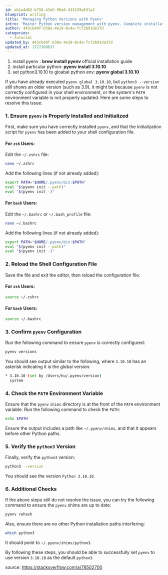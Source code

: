 ```yaml
---
id: eb1a4d02-b758-43e5-99a6-433229a631a2
blueprint: writing
title: 'Managing Python Versions with Pyenv'
intro: 'Master Python version management with pyenv. Complete installation and configuration guide for seamless multi-version development workflows.'
author: 443cb49f-b30a-4e19-8c4a-fc72691de37d
categories:
  - tutorial
updated_by: 443cb49f-b30a-4e19-8c4a-fc72691de37d
updated_at: 1727309637
---
```

1. install pyenv : **brew install pyenv** official installation guide
2. install particular python: **pyenv install 3.10.10**
3. set python3.10.10 to gloabal python env: **pyenv global 3.10.10**

If you have already executed  `pyenv global 3.10.10`, but  `python3 --version`  still shows an older version (such as 3.9), it might be because  `pyenv`  is not correctly configured in your shell environment, or the system's  `PATH`  environment variable is not properly updated. Here are some steps to resolve this issue:

### 1. Ensure  `pyenv`  is Properly Installed and Initialized

First, make sure you have correctly installed  `pyenv`, and that the initialization script for  `pyenv`  has been added to your shell configuration file.

#### For  `zsh`  Users:

Edit the  `~/.zshrc`  file:

```bash
nano ~/.zshrc

```

Add the following lines (if not already added):

```bash
export PATH="$HOME/.pyenv/bin:$PATH"
eval "$(pyenv init --path)"
eval "$(pyenv init -)"

```

#### For  `bash`  Users:

Edit the  `~/.bashrc`  or  `~/.bash_profile`  file:

```bash
nano ~/.bashrc

```

Add the following lines (if not already added):

```bash
export PATH="$HOME/.pyenv/bin:$PATH"
eval "$(pyenv init --path)"
eval "$(pyenv init -)"

```

### 2. Reload the Shell Configuration File

Save the file and exit the editor, then reload the configuration file:

#### For  `zsh`  Users:

```bash
source ~/.zshrc

```

#### For  `bash`  Users:

```bash
source ~/.bashrc

```

### 3. Confirm  `pyenv`  Configuration

Run the following command to ensure  `pyenv`  is correctly configured:

```bash
pyenv versions

```

You should see output similar to the following, where  `3.10.10`  has an asterisk indicating it is the global version:

```bash
* 3.10.10 (set by /Users/hu/.pyenv/version)
  system

```

### 4. Check the  `PATH`  Environment Variable

Ensure that the  `pyenv`  `shims`  directory is at the front of the  `PATH`  environment variable. Run the following command to check the  `PATH`:

```bash
echo $PATH

```

Ensure the output includes a path like  `~/.pyenv/shims`, and that it appears before other Python paths.

### 5. Verify the  `python3`  Version

Finally, verify the  `python3`  version:

```bash
python3 --version

```

You should see the version  `Python 3.10.10`.

### 6. Additional Checks

If the above steps still do not resolve the issue, you can try the following command to ensure the  `pyenv`  shims are up to date:

```bash
pyenv rehash

```

Also, ensure there are no other Python installation paths interfering:

```bash
which python3

```

It should point to  `~/.pyenv/shims/python3`.

By following these steps, you should be able to successfully set  `pyenv`  to use version  `3.10.10`  as the default  `python3`.

source: https://stackoverflow.com/a/78502700